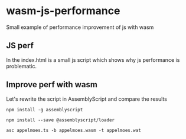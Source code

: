 # wasm-js-performance
Small example of performance improvement of js with wasm

## JS perf
In the index.html is a small js script which shows why js performance is problematic.


## Improve perf with wasm
Let's rewrite the script in AssemblyScript and compare the results

`npm install -g assemblyscript`

`npm install --save @assemblyscript/loader`

`asc appelmoes.ts -b appelmoes.wasm -t appelmoes.wat`
